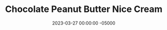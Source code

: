 ---
layout: post
title: "Chocolate Peanut Butter Nice Cream"
date:   2023-03-27 00:00:00 -05000
categories: 
- Recipes
- Healthier Dessert
permalink: /recipes/nice-cream
image: /assets/Food/Healthier Dessert/Nice Cream/nice-cream-bowl.jpg
ing: nicecream-ing
facts: nicecream-facts
section1: 
start2: 
section2: 
start3: 
section3: 
start4: 
section4: 
start5: 
section5: 
Prep: 5
Rest: 
Cook: 
Source1: https://chocolatecoveredkatie.com/banana-ice-cream-healthy/
Source2: 
whisk: https://s.samsungfood.com/zAvOa
tags: 
- frozen
- blend
- mint
- peanut butter
- nut
- almond
- berry
- fruit
- cocoa
- cocoa powder
- ice cream
- chipwich
- vic
Description: Banana ice cream was an Internet trend for a reason - it tastes really good, is a super customizable base, and is much healthier than traditional ice cream. Without added sugar or heavy cream, banana ice cream tastes and feels just like real ice cream, and can be made in 5 minutes.  I love to use it to make <a href="nice-cream-sandwiches">Nice Cream Sandwiches</a>, or you can make a larger batch with multiple flavors using my <a href="neopolitan-banana-ice-cream">Neopolitan Banana Ice Cream</a>.  Another popular internet healthy ice cream trend was <a href="cottage-cheese-ice-cream">Cottage Cheese Ice Cream</a>, which is delicious and packed with protein!
Instructions: 
- Break up the bananas into pieces. They don't need to be that small, maybe an inch thick. Freeze overnight in an airtight bag<br><br>

- The next day, blend the bananas in a food processor with peanut butter, cocoa powder, and almond milk until smooth, and has the texture of ice cream.  Optionally, add a scoop of whey protein powder<br><br>
- <center><img src="/assets/Food/Healthier Dessert/Nice Cream/nice-cream-processor.jpg" alt="" class="instruction-image"></center><br>

- Enjoy immediately for soft serve ice cream, or freeze for about 30 minutes for a harder ice cream texture<br><br>

- Here are some other flavor options you can try:<br>- <b>Mint Chocolate</b> - 1 frozen banana, 1 cup (140 g) frozen mango, ~4 drops mint extract, and 2 tbsp (10 g) cocoa powder<br>- <b>Berry</b> - 1 frozen banana and 1 cup (140 g) frozen berries<br>- <b>Almond</b> - 2 frozen bananas and few drops almond extract
---